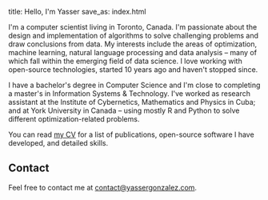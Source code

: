 title: Hello, I'm Yasser
save_as: index.html

I'm a computer scientist living in Toronto, Canada. I'm passionate
about the design and implementation of algorithms to solve challenging
problems and draw conclusions from data. My interests include the
areas of optimization, machine learning, natural language processing
and data analysis &ndash; many of which fall within the emerging field
of data science. I love working with open-source technologies, started
10 years ago and haven't stopped since.

I have a bachelor's degree in Computer Science and I'm close to
completing a master's in Information Systems & Technology. I've worked
as research assistant at the Institute of Cybernetics, Mathematics and
Physics in Cuba; and at York University in Canada &ndash; using mostly
R and Python to solve different optimization-related problems.

You can read [my CV](cv/) for a list of publications, open-source
software I have developed, and detailed skills.

## Contact

Feel free to contact me at <contact@yassergonzalez.com>.
